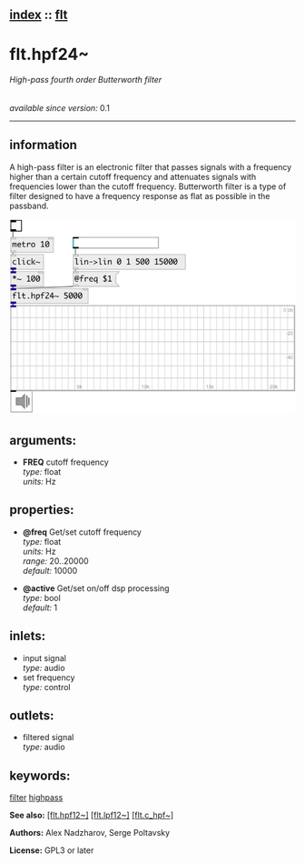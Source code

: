 [index](index.html) :: [flt](category_flt.html)
---

# flt.hpf24~

###### High-pass fourth order Butterworth filter

*available since version:* 0.1

---


## information
A high-pass filter is an electronic filter that passes signals with a frequency higher than a certain cutoff frequency and attenuates signals with frequencies lower than the cutoff frequency. Butterworth filter is a type of filter designed to have a frequency response as flat as possible in the passband.


[![example](../examples/img/flt.hpf24~.jpg)](../examples/pd/flt.hpf24~.pd)



## arguments:

* **FREQ**
cutoff frequency<br>
_type:_ float<br>
_units:_ Hz<br>





## properties:

* **@freq** 
Get/set cutoff frequency<br>
_type:_ float<br>
_units:_ Hz<br>
_range:_ 20..20000<br>
_default:_ 10000<br>

* **@active** 
Get/set on/off dsp processing<br>
_type:_ bool<br>
_default:_ 1<br>



## inlets:

* input signal<br>
_type:_ audio
* set frequency<br>
_type:_ control



## outlets:

* filtered signal<br>
_type:_ audio



## keywords:

[filter](keywords/filter.html)
[highpass](keywords/highpass.html)



**See also:**
[\[flt.hpf12~\]](flt.hpf12~.html)
[\[flt.lpf12~\]](flt.lpf12~.html)
[\[flt.c_hpf~\]](flt.c_hpf~.html)




**Authors:** Alex Nadzharov, Serge Poltavsky




**License:** GPL3 or later





